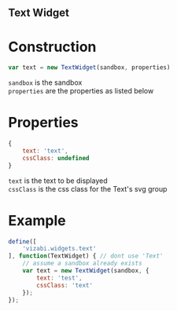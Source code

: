 Text Widget
-----------

# Construction

```javascript
var text = new TextWidget(sandbox, properties)
```

`sandbox` is the sandbox  
`properties` are the properties as listed below

# Properties
```javascript
{
    text: 'text',
    cssClass: undefined
}
```

`text` is the text to be displayed  
`cssClass` is the css class for the Text's svg group

# Example
```javascript
define([
    'vizabi.widgets.text'
], function(TextWidget) { // dont use 'Text'
    // assume a sandbox already exists
    var text = new TextWidget(sandbox, {
        text: 'test',
        cssClass: 'text'
    });
});
```
